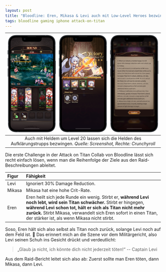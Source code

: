 ```yaml
---
layout: post
title: "Bloodline: Eren, Mikasa & Levi auch mit Low-Level Heroes bezwingen"
tags: bloodline gaming iphone attack-on-titan
---
```


|![](/assets/posts/crunchyroll-bloodline-4.png)|
|:-:|
|Auch mit Heldem um Level 20 lassen sich die Helden des Aufklärungstrupps bezwingen. *Quelle: Screenshot, Rechte: Crunchyroll*|

Die erste Challenge in der Attack on Titan Collab von Bloodline lässt sich recht einfach lösen, wenn man die Reihenfolge der Ziele aus den Raid-Beschreibungen ableitet.

|Figur|Fähigkeit|
|:--|:--|
|Levi|Ignoriert 30% Damage Reduction.|
|Mikasa|Mikasa hat eine hohe Crit-Rate.|
|Eren|Eren heilt sich jede Runde ein wenig. Stirbt er, **während Levi noch lebt, wird sein Titan schwächer.** Stirbt er hingegen, **während Levi schon tot, hält er sich als Titan nicht mehr zurück.** Stirbt Mikasa, verwandelt sich Eren sofort in einen Titan, der stärker ist, als wenn Mikasa nicht stirbt.|

Soso, Eren hält sich also selbst als Titan noch zurück, solange Levi noch auf dem Feld ist. 🤣 Das erinnert mich an die Szene vor dem Militärgericht, also Levi seinen Schuh ins Gesicht drückt und verdeutlicht: 

> „Glaub ja nicht, ich könnte dich nicht jederzeit töten!“ -- Captain Levi

Aus dem Raid-Bericht leitet sich also ab: Zuerst sollte man Eren töten, dann Mikasa, dann Levi. 